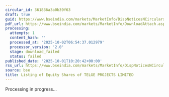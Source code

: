 ```yaml
---
circular_id: 361836a3a0b39f63
draft: true
guid: https://www.bseindia.com/markets/MarketInfo/DispNoticesNCirculars.aspx?Noticeid={DED41EE7-C4D6-4D3B-8044-3828F9363A34}&noticeno=20251001-24&dt=10/01/2025&icount=24&totcount=83&flag=0
pdf_url: https://www.bseindia.com/markets/MarketInfo/DownloadAttach.aspx?id=20251001-24&attachedId=
processing:
  attempts: 1
  content_hash: ''
  processed_at: '2025-10-02T06:54:37.012979'
  processor_version: '2.0'
  stage: download_failed
  status: failed
published_date: '2025-10-01T10:20:42+00:00'
rss_url: https://www.bseindia.com/markets/MarketInfo/DispNoticesNCirculars.aspx?Noticeid={DED41EE7-C4D6-4D3B-8044-3828F9363A34}&noticeno=20251001-24&dt=10/01/2025&icount=24&totcount=83&flag=0
source: bse
title: Listing of Equity Shares of TELGE PROJECTS LIMITED
---
```


Processing in progress...